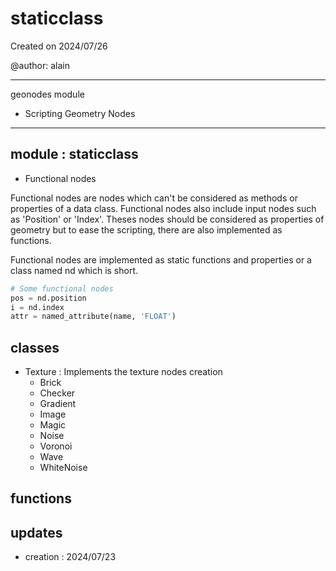 # staticclass

Created on 2024/07/26

@author: alain

-----------------------------------------------------
geonodes module
- Scripting Geometry Nodes
-----------------------------------------------------

module : staticclass
--------------------
- Functional nodes

Functional nodes are nodes which can't be considered as methods or properties of a data class.
Functional nodes also include input nodes such as 'Position' or 'Index'. Theses nodes should be considered
as properties of geometry but to ease the scripting, there are also implemented as functions.

Functional nodes are implemented as static functions and properties or a class named nd which is short.

```  python
# Some functional nodes
pos = nd.position
i = nd.index
attr = named_attribute(name, 'FLOAT')
```

classes
-------
- Texture       : Implements the texture nodes creation
    - Brick
    - Checker
    - Gradient
    - Image
    - Magic
    - Noise
    - Voronoi
    - Wave
    - WhiteNoise


functions
---------

updates
-------
- creation : 2024/07/23